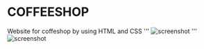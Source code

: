 # COFFEESHOP
Website for coffeshop by using HTML and CSS
'''
![screenshot](https://github.com/Aysenurcn/COFFESHOP/blob/main/screenshot/Screenshot_10.png?raw=true)
'''
![screenshot](https://github.com/Aysenurcn/COFFESHOP/blob/main/screenshot/Screenshot_11.png?raw=true)
